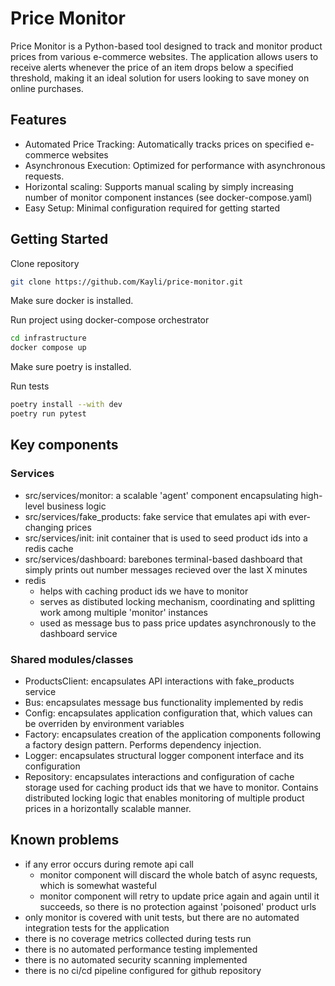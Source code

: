 # Price Monitor

Price Monitor is a Python-based tool designed to track and monitor product prices from various e-commerce websites. The application allows users to receive alerts whenever the price of an item drops below a specified threshold, making it an ideal solution for users looking to save money on online purchases.


## Features

- Automated Price Tracking: Automatically tracks prices on specified e-commerce websites
- Asynchronous Execution: Optimized for performance with asynchronous requests.
- Horizontal scaling: Supports manual scaling by simply increasing number of monitor component instances (see docker-compose.yaml)
- Easy Setup: Minimal configuration required for getting started


## Getting Started

Clone repository
```bash
git clone https://github.com/Kayli/price-monitor.git
```
Make sure docker is installed.

Run project using docker-compose orchestrator
```bash
cd infrastructure
docker compose up
```
Make sure poetry is installed.

Run tests
```bash
poetry install --with dev
poetry run pytest
```

## Key components

### Services

- src/services/monitor: a scalable 'agent' component encapsulating high-level business logic
- src/services/fake_products: fake  service that emulates api with ever-changing prices
- src/services/init: init container that is used to seed product ids into a redis cache
- src/services/dashboard: barebones terminal-based dashboard that simply prints out number messages recieved over the last X minutes
- redis
    - helps with caching product ids we have to monitor
    - serves as distibuted locking mechanism, coordinating and splitting work among multiple 'monitor' instances
    - used as message bus to pass price updates asynchronously to the dashboard service


### Shared modules/classes

- ProductsClient: encapsulates API interactions with fake_products service
- Bus: encapsulates message bus functionality implemented by redis
- Config: encapsulates application configuration that, which values can be overriden by environment variables
- Factory: encapsulates creation of the application components following a factory design pattern. Performs dependency injection.
- Logger: encapsulates structural logger component interface and its configuration
- Repository: encapsulates interactions and configuration of cache storage used for caching product ids that we have to monitor. Contains distributed locking logic that enables monitoring of multiple product prices in a horizontally scalable manner.


## Known problems

- if any error occurs during remote api call
    - monitor component will discard the whole batch of async requests, which is somewhat wasteful
    - monitor component will retry to update price again and again until it succeeds, so there is no protection against 'poisoned' product urls
- only monitor is covered with unit tests, but there are no automated integration tests for the application
- there is no coverage metrics collected during tests run
- there is no automated performance testing implemented
- there is no automated security scanning implemented
- there is no ci/cd pipeline configured for github repository